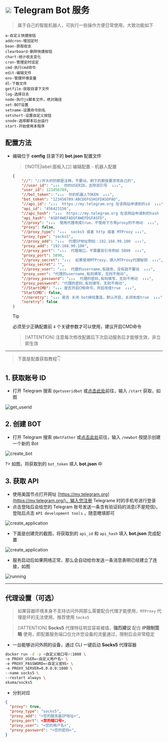 # <a href="https://telegram.org"><img src="./img/icon/Telegram.svg" width="20" height="20"/></a> __Telegram Bot 服务__
> 属于自己的智能机器人，可执行一些操作方便日常使用，大致功能如下

```
a-自定义快捷按钮
addcron-增加定时
bean-获取收支
clearboard-删除快捷按钮
chart-统计收支变化
cron-管理定时设定
cmd-执行cmd命令
edit-编辑文件
env-管理环境变量
dl-下载文件
getfile-获取目录下文件
log-选择日志
node-执行js脚本文件，绝对路径
set-BOT设置
setname-设置命令别名
setshort-设置自定义按钮
snode-选择脚本后台运行
start-开始使用本程序
```

## 配置方法

- 编辑位于 **config** 目录下的 **bot.json** 配置文件

  > [!NOTE|label:面板入口]
  > 编辑配置 - 机器人配置

  ```json
  {
      "//": "//开头的的都是注释，不要动，剩下的都按要求改自己的",
      "//user_id": "↓↓↓  你的USERID，去除双引号  ↓↓↓",
      "user_id": 123456789,
      "//bot_token": "↓↓↓  你的机器人TOKEN  ↓↓↓",
      "bot_token": "123456789:ABCDEFGSHSFDASDFAD",
      "//api_id": "↓↓↓  https://my.telegram.org 在该网站申请到的id  ↓↓↓",
      "api_id": "456423156",
      "//api_hash": "↓↓↓  https://my.telegram.org 在该网站申请到的hash  ↓↓↓",
      "api_hash": "ASDFAWEFADSFAWEFDSFASFD",
      "//proxy": "↓↓↓  使用代理改成true，不使用下方带proxy的不用动  ↓↓↓",
      "proxy": false,
      "//proxy_type": "↓↓↓  socks5 或者 http 或者 MTProxy ↓↓↓",
      "proxy_type": "socks5",
      "//proxy_add": "↓↓↓  代理IP地址例如：192.168.99.100  ↓↓↓",
      "proxy_add": "192.168.99.100",
      "//proxy_port": "↓↓↓  代理端口，不需要双引号例如 5890  ↓↓↓",
      "proxy_port": 5890,
      "//proxy_secret": "↓↓↓  如果使用MTProxy，填入MTProxy代理秘钥  ↓↓↓",
      "proxy_secret": "",
      "//proxy_user": "↓↓↓  代理的username,有就改，没有就不要动  ↓↓↓",
      "proxy_user": "代理的username,有则填写，无则不用动",
      "//proxy_password": "↓↓↓  代理的密码,有则填写，无则不用动  ↓↓↓",
      "proxy_password": "代理的密码,有则填写，无则不用动",
      "//StartCMD": "↓↓↓ 是否开启CMD命令，开启改成true  ↓↓↓",
      "StartCMD": false,
      "//noretry": "↓↓↓ 是否 关闭 bot掉线重连，默认开启，关闭改成true  ↓↓↓",
      "noretry": false
  }
  ```

  > [!TIP]
  > 必须至少正确配置前 `4` 个关键参数才可以使用，建议开启CMD命令

  > [!ATTENTION]
  > 注意每次修改配置后下次启动服务后才能够生效，非立即生效

***

> 下面是配置获取教程👇

## 1. 获取账号 ID

- 打开 Telegram 搜索 `@getuseridbot` 或[点击此处](https://t.me/getuseridbot)前往，输入 `/start` 获取，如图

![get_userid](../img/TG_Bot/1.png)

## 2. 创建 BOT

- 打开 Telegram 搜索 `@BotFather` 或[点击此处](https://t.me/BotFather)前往，输入 `/newbot` 按提示创建一个新的 Bot

![create_bot](../img/TG_Bot/2.png ':size=600x600')

?> 如图，将获取到的 `bot_token` 填入 **bot.json** 中

## 3. 获取 API
- 使用美国节点打开网址 [https://my.telegram.org](https://my.telegram.org/)，输入您注册 Telegrame 时的手机号进行登录
- 点击登陆后会给您的 Telegram 账号发送一条含有验证码的消息(不是短信)，登陆后点击 `API development tools` ，随意瞎填即可

![create_application](../img/TG_Bot/3.png ':size=800x600')

- 下面是创建完的截图，将获取到的 `api_id` 和 `api_hash` 填入 **bot.json** 完成配置

![create_application](../img/TG_Bot/4.png)

- 服务启动后如果网络正常，那么会自动给你发送一条消息表明已经建立了连接，如图

![running](../img/TG_Bot/5.png)


***

## 代理设置（可选） <!-- {docsify-ignore} -->
> 如果容器环境本身不支持访问外网那么需要配合代理才能使用，`MTProxy` 代理是坏的无法使用，推荐使用 `Socks5`

> [!ATTENTION]
> **Socks5** 代理特征明显容易被墙，**强烈建议** 配合 **IP限制策略** 使用，即配置服务端口仅允许您设备的流量通过，限制后会非常稳定

- 一台能够访问外网的设备，通过 CLI 一键启动 **Socks5** 代理容器

```bash
docker run -d -p <自定义端口号>:1080 \
-e PROXY_USER=<自定义用户名> \
-e PROXY_PASSWORD=<自定义密码> \
-e PROXY_SERVER=0.0.0.0:1080 \
--name socks5 \
--restart always \
xkuma/socks5
```

- 分别对应

```json
{
  "proxy": true,
  "proxy_type": "socks5",
  "proxy_add": "<您的服务器IP地址>",
  "proxy_port": <您的端口号>,
  "proxy_user": "<您的用户名>",
  "proxy_password": "<您的密码>",
}
